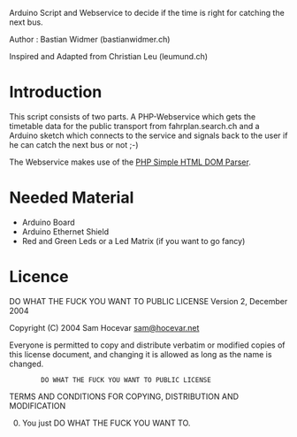 Arduino Script and Webservice to decide if the time is right for catching the next bus.

Author : Bastian Widmer (bastianwidmer.ch)

Inspired and Adapted from Christian Leu (leumund.ch)

Introduction
============
This script consists of two parts. A PHP-Webservice which gets the
timetable data for the public transport from fahrplan.search.ch and
a Arduino sketch which connects to the service and signals back to the
user if he can catch the next bus or not ;-)

The Webservice makes use of the [PHP Simple HTML DOM Parser](http://simplehtmldom.sourceforge.net/).

Needed Material
===============
* Arduino Board
* Arduino Ethernet Shield
* Red and Green Leds or a Led Matrix (if you want to go fancy)

Licence
=======

  DO WHAT THE FUCK YOU WANT TO PUBLIC LICENSE
                    Version 2, December 2004

 Copyright (C) 2004 Sam Hocevar <sam@hocevar.net>

 Everyone is permitted to copy and distribute verbatim or modified
 copies of this license document, and changing it is allowed as long
 as the name is changed.

            DO WHAT THE FUCK YOU WANT TO PUBLIC LICENSE
   TERMS AND CONDITIONS FOR COPYING, DISTRIBUTION AND MODIFICATION

  0. You just DO WHAT THE FUCK YOU WANT TO.


